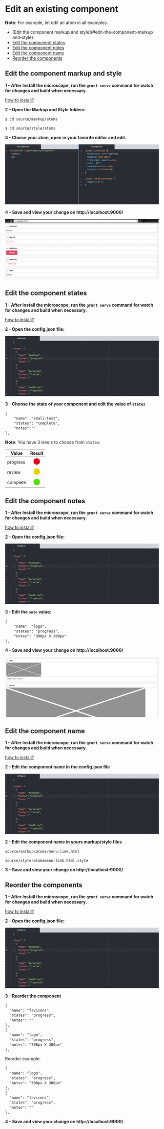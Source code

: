 # Edit an existing component

**Note:** For example, let edit an atom in all examples.

- [Edit the component markup and style](#edit-the-component-markup and-style)
- [Edit the component states](#edit-the-component-states)
- [Edit the component notes](#edit-the-component-notes)
- [Edit the component name](#edit-the-component-name)
- [Reorder the components](#reorder-the-components)

## Edit the component markup and style

**1 - After Install the microscope, run the `grunt serve` command for watch for changes and build when necessary.**

[how to install?](INSTALLATION.md)

**2 - Open the Markup and Style folders:**

```
$ cd source/markup/atoms
```

```
$ cd source/style/atoms
```

**3 - Choice your atom, open in your favorite editor and edit.**

![markup and style](img/markup-and-style.jpg)

**4 - Save and view your change on http://localhost:9000/**

![atom](img/atom.jpg)

## Edit the component states

**1 - After Install the microscope, run the `grunt serve` command for watch for changes and build when necessary.**

[how to install?](INSTALLATION.md)

**2 - Open the config.json file:**

![config](img/config.jpg)

**3 - Choose the state of your component and edit the value of `states`**

```
{
	"name": "small-text",
	"states": "complete",
	"notes":""
},
```

**Note:** You have 3 levels to choose from `states`:

| Value        | Result           |
| ------------- |:-------------:|
| progress      | ![progress](img/progress.png) |
| review      | ![review](img/review.png) |
| complete      | ![complete](img/complete.png) |

## Edit the component notes

**1 - After Install the microscope, run the `grunt serve` command for watch for changes and build when necessary.**

[how to install?](INSTALLATION.md)

**2 - Open the config.json file:**

![config](img/config.jpg)

**3 - Edit the `note` value:**

```
{
	"name": "logo",
	"states": "progress",
	"notes": "300px X 300px"
},
```
**4 - Save and view your change on http://localhost:9000/**

![note](img/note.jpg)

## Edit the component name

**1 - After Install the microscope, run the `grunt serve` command for watch for changes and build when necessary.**

[how to install?](INSTALLATION.md)

**2 - Edit the component name in the config.json file**

![config](img/config.jpg)

**2 - Edit the component name in yours markup/style files**

```
source/markup/atoms/menu-link.html
```

```
source/style/atomsmenu-link.html.style
```

**3 - Save and view your change on http://localhost:9000/**

## Reorder the components

**1 - After Install the microscope, run the `grunt serve` command for watch for changes and build when necessary.**

[how to install?](INSTALLATION.md)

**2 - Open the config.json file:**

![config](img/config.jpg)

**3 - Reorder the component**

```
{
  "name": "favicons",
  "states": "progress",
  "notes": ""
},
{
  "name": "logo",
  "states": "progress",
  "notes": "300px X 300px"
},
```

Reorder example:

```
{
  "name": "logo",
  "states": "progress",
  "notes": "300px X 300px"
},
{
  "name": "favicons",
  "states": "progress",
  "notes": ""
},
```

**4 - Save and view your change on http://localhost:9000/**
